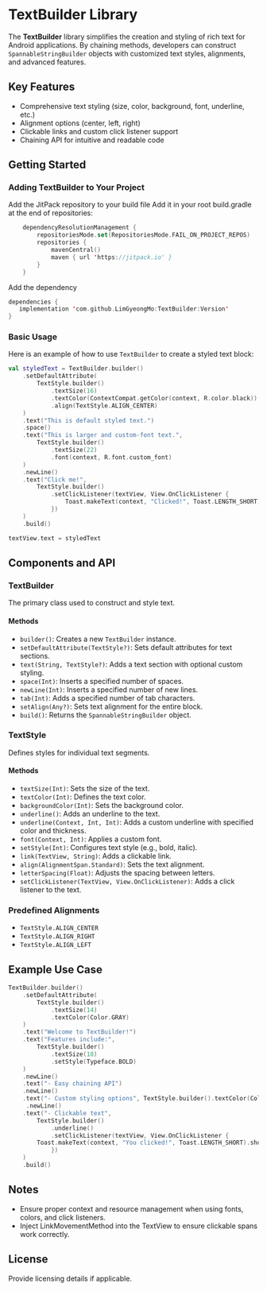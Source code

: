 # TextBuilder Library
The **TextBuilder** library simplifies the creation and styling of rich text for Android applications. By chaining methods, developers can construct `SpannableStringBuilder` objects with customized text styles, alignments, and advanced features.

## Key Features

- Comprehensive text styling (size, color, background, font, underline, etc.)
- Alignment options (center, left, right)
- Clickable links and custom click listener support
- Chaining API for intuitive and readable code

## Getting Started

### Adding TextBuilder to Your Project
Add the JitPack repository to your build file
Add it in your root build.gradle at the end of repositories:
```kotlin
	dependencyResolutionManagement {
		repositoriesMode.set(RepositoriesMode.FAIL_ON_PROJECT_REPOS)
		repositories {
			mavenCentral()
			maven { url 'https://jitpack.io' }
		}
	}
```
Add the dependency
```kotlin
dependencies {
   implementation 'com.github.LimGyeongMo:TextBuilder:Version'
}
```
### Basic Usage

Here is an example of how to use `TextBuilder` to create a styled text block:

```kotlin
val styledText = TextBuilder.builder()
    .setDefaultAttribute(
        TextStyle.builder()
            .textSize(16)
            .textColor(ContextCompat.getColor(context, R.color.black))
            .align(TextStyle.ALIGN_CENTER)
    )
    .text("This is default styled text.")
    .space()
    .text("This is larger and custom-font text.",
        TextStyle.builder()
            .textSize(22)
            .font(context, R.font.custom_font)
    )
    .newLine()
    .text("Click me!",
        TextStyle.builder()
            .setClickListener(textView, View.OnClickListener {
                Toast.makeText(context, "Clicked!", Toast.LENGTH_SHORT).show()
            })
    )
    .build()

textView.text = styledText
```

## Components and API

### TextBuilder

The primary class used to construct and style text.

#### Methods

- `builder()`: Creates a new `TextBuilder` instance.
- `setDefaultAttribute(TextStyle?)`: Sets default attributes for text sections.
- `text(String, TextStyle?)`: Adds a text section with optional custom styling.
- `space(Int)`: Inserts a specified number of spaces.
- `newLine(Int)`: Inserts a specified number of new lines.
- `tab(Int)`: Adds a specified number of tab characters.
- `setAlign(Any?)`: Sets text alignment for the entire block.
- `build()`: Returns the `SpannableStringBuilder` object.

### TextStyle

Defines styles for individual text segments.

#### Methods

- `textSize(Int)`: Sets the size of the text.
- `textColor(Int)`: Defines the text color.
- `backgroundColor(Int)`: Sets the background color.
- `underline()`: Adds an underline to the text.
- `underline(Context, Int, Int)`: Adds a custom underline with specified color and thickness.
- `font(Context, Int)`: Applies a custom font.
- `setStyle(Int)`: Configures text style (e.g., bold, italic).
- `link(TextView, String)`: Adds a clickable link.
- `align(AlignmentSpan.Standard)`: Sets the text alignment.
- `letterSpacing(Float)`: Adjusts the spacing between letters.
- `setClickListener(TextView, View.OnClickListener)`: Adds a click listener to the text.

### Predefined Alignments

- `TextStyle.ALIGN_CENTER`
- `TextStyle.ALIGN_RIGHT`
- `TextStyle.ALIGN_LEFT`

## Example Use Case

```kotlin
TextBuilder.builder()
    .setDefaultAttribute(
        TextStyle.builder()
            .textSize(14)
            .textColor(Color.GRAY)
    )
    .text("Welcome to TextBuilder!")
    .text("Features include:",
        TextStyle.builder()
            .textSize(18)
            .setStyle(Typeface.BOLD)
    )
    .newLine()
    .text("- Easy chaining API")
    .newLine()  
    .text("- Custom styling options", TextStyle.builder().textColor(Color.BLUE))
     .newLine()  
    .text("- Clickable text",
        TextStyle.builder()
            .underline()
            .setClickListener(textView, View.OnClickListener {
        Toast.makeText(context, "You clicked!", Toast.LENGTH_SHORT).show()
            })
    )
    .build()
```

## Notes

- Ensure proper context and resource management when using fonts, colors, and click listeners.
- Inject LinkMovementMethod into the TextView to ensure clickable spans work correctly.

## License

Provide licensing details if applicable.


